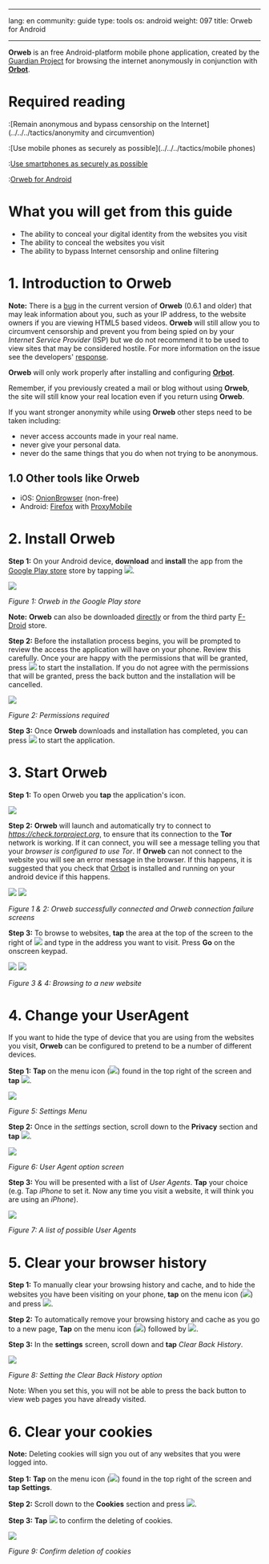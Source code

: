 

---

lang: en
community: guide
type: tools
os: android
weight: 097
title: Orweb for Android

---

**Orweb** is an free Android-platform mobile phone application, created by the [Guardian Project](https://guardianproject.info/) for browsing the internet anonymously in conjunction with [**Orbot**](../orbot/android).

# Required reading


:[Remain anonymous and bypass censorship on the Internet](../../../tactics/anonymity and circumvention)


:[Use mobile phones as securely as possible](../../../tactics/mobile phones)


:[Use smartphones as securely as possible](../../../tactics/smartphones)


:[Orweb for Android](orweb-for-android)

# What you will get from this guide

- The ability to conceal your digital identity from the websites you visit
- The ability to conceal the websites you visit
- The ability to bypass Internet censorship and online filtering

# 1. Introduction to Orweb

**Note:** There is a [bug](http://xordern.net/ip-leakage-of-mobile-tor-browsers.html) in the current version of **Orweb** (0.6.1 and older) that may leak information about you, such as your IP address, to the website owners if you are viewing HTML5 based videos. **Orweb** will still allow you to circumvent censorship and prevent you from being spied on by your *Internet Service Provider* (ISP) but we do not recommend it to be used to view sites that may be considered hostile. For more information on the issue see the developers' [response](https://guardianproject.info/2014/06/30/recent-news-on-orweb-flaws/).

**Orweb** will only work properly after installing and configuring [**Orbot**](../orbot/android).

Remember, if you previously created a mail or blog without using **Orweb**, the site will still know your real location even if you return using **Orweb**.

If you want stronger anonymity while using **Orweb** other steps need to be taken including:

- never access accounts made in your real name.
- never give your personal data.
- never do the same things that you do when not trying to be anonymous.

## 1.0 Other tools like Orweb

- iOS: [OnionBrowser](https://mike.tig.as/onionbrowser/) (non-free)
- Android: [Firefox](https://play.google.com/store/apps/details?id=org.mozilla.firefox) with [ProxyMobile](https://addons.mozilla.org/en-US/mobile/addon/proxy-mobile/)


# 2. Install Orweb

**Step 1:** On your Android device, **download** and **install** the app from the [Google Play store](https://play.google.com/store/apps/details?id=info.guardianproject.browser) store by tapping ![](/sites/siabnext.ttc.io/files/media/orweb-and-002.png).

![](/sites/siabnext.ttc.io/files/media/orweb-and-001.png)

*Figure 1: Orweb in the Google Play store*

**Note:** **Orweb** can also be downloaded [directly](https://guardianproject.info/releases/orweb-latest.apk) or from the third party [F-Droid](https://f-droid.org/repository/browse/?fdfilter=orweb&fdid=info.guardianproject.browser) store.

**Step 2:** Before the installation process begins, you will be prompted to review the access the application will have on your phone. Review this carefully. Once your are happy with the permissions that will be granted, press ![](/sites/siabnext.ttc.io/files/media/orweb-and-003.png) to start the installation. If you do not agree with the permissions that will be granted, press the back button and the installation will be cancelled.

![](/sites/siabnext.ttc.io/files/media/orweb-and-004.png)

*Figure 2: Permissions required*

**Step 3:** Once **Orweb** downloads and installation has completed, you can press ![](/sites/siabnext.ttc.io/files/media/orweb-and-005.png) to start the application.

# 3. Start Orweb

**Step 1:** To open Orweb you **tap** the application's icon.

![](/sites/siabnext.ttc.io/files/media/trans-orweb.png)

**Step 2:** **Orweb** will launch and automatically try to connect to *https://check.torproject.org*, to ensure that its connection to the **Tor** network is working. If it can connect, you will see a message telling you that your *browser is configured to use Tor*. If **Orweb** can not connect to the website you will see an error message in the browser. If this happens, it is suggested that you check that [Orbot](../orbot/android) is installed and running on your android device if this happens.

![](/sites/siabnext.ttc.io/files/media/orweb-and-006.png) ![](/sites/siabnext.ttc.io/files/media/orweb-and-007.png)

*Figure 1 & 2: Orweb successfully connected and Orweb connection failure screens*

**Step 3:** To browse to websites, **tap** the area at the top of the screen to the right of ![](/sites/siabnext.ttc.io/files/media/orweb-and-008.png) and type in the address you want to visit. Press **Go** on the onscreen keypad.

![](/sites/siabnext.ttc.io/files/media/orweb-and-009.png) ![](/sites/siabnext.ttc.io/files/media/orweb-and-010.png)

*Figure 3 & 4: Browsing to a new website*


# 4. Change your UserAgent

If you want to hide the type of device that you are using from the websites you visit, **Orweb** can be configured to pretend to be a number of different devices.

**Step 1:** **Tap** on the menu icon (![](/sites/siabnext.ttc.io/files/media/orweb-and-011.png)) found in the top right of the screen and **tap** ![](/sites/siabnext.ttc.io/files/media/orweb-and-012.png).

![](/sites/siabnext.ttc.io/files/media/orweb-and-013.png)

*Figure 5: Settings Menu*

**Step 2:** Once in the *settings* section, scroll down to the **Privacy** section and **tap** ![](/sites/siabnext.ttc.io/files/media/orweb-and-014.png).

![](/sites/siabnext.ttc.io/files/media/orweb-and-015.png)

*Figure 6: User Agent option screen*

**Step 3:** You will be presented with a list of *User Agents*. **Tap** your choice (e.g. Tap *iPhone*  to set it.  Now any time you visit a website, it will think you are using an *iPhone*).

![](/sites/siabnext.ttc.io/files/media/orweb-and-016.png)

*Figure 7: A list of possible User Agents*


# 5. Clear your browser history

**Step 1:** To manually clear your browsing history and cache, and to hide the websites you have been visiting on your phone, **tap** on the menu icon (![](/sites/siabnext.ttc.io/files/media/orweb-and-011.png)) and press ![](/sites/siabnext.ttc.io/files/media/orweb-and-017.png).

**Step 2:** To automatically remove your browsing history and cache as you go to a new page, **Tap** on the menu icon (![](/sites/siabnext.ttc.io/files/media/orweb-and-011.png)) followed by ![](/sites/siabnext.ttc.io/files/media/orweb-and-012.png).

**Step 3:** In the **settings** screen, scroll down and **tap** *Clear Back History*.

![](/sites/siabnext.ttc.io/files/media/orweb-and-018.png)

*Figure 8: Setting the Clear Back History option*

Note: When you set this, you will not be able to press the back button to view web pages you have already visited.


# 6. Clear your cookies

**Note:** Deleting cookies will sign you out of any websites that you were logged into.

**Step 1:** **Tap** on the menu icon (![](/sites/siabnext.ttc.io/files/media/orweb-and-011.png)) found in the top right of the screen and **tap** **Settings**.

**Step 2:** Scroll down to the **Cookies** section and press ![](/sites/siabnext.ttc.io/files/media/orweb-and-019.png).

**Step 3:** **Tap** ![](/sites/siabnext.ttc.io/files/media/orweb-and-020.png) to confirm the deleting of cookies.

![](/sites/siabnext.ttc.io/files/media/orweb-and-021.png)

*Figure 9: Confirm deletion of cookies*

